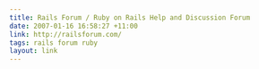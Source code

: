 ```yaml
---
title: Rails Forum / Ruby on Rails Help and Discussion Forum
date: 2007-01-16 16:58:27 +11:00
link: http://railsforum.com/
tags: rails forum ruby
layout: link
---
```

